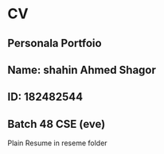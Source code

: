 # CV
## Personala Portfoio 
## Name: shahin Ahmed Shagor
## ID: 182482544
## Batch 48 CSE (eve)
Plain Resume in reseme folder 
